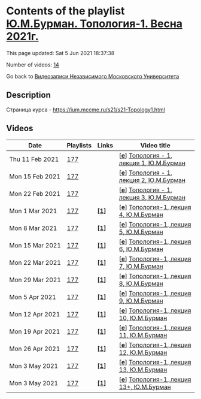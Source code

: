 # Contents of the playlist [Ю.М.Бурман. Топология-1. Весна 2021г.](https://www.youtube.com/playlist?list=PLp9ABVh6_x4HCUSciFWmZPS7J7Y9rfK1K)

This page updated: Sat 5 Jun 2021 18:37:38

Number of videos: [14](#videos)

Go back to [Видеозаписи Независимого Московского Университета](../README.md)

## Description

Страница курса - <https://ium.mccme.ru/s21/s21-Topology1.html>

## Videos

|Date|Playlists|Links|Video title|
|---|---|---|---|
| Thu&nbsp;11&nbsp;Feb&nbsp;2021 | [177](../playlists/177 "Ю.М.Бурман. Топология-1. Весна 2021г.") |  | [[**e**](https://studio.youtube.com/video/K_QTyVSzo4k/edit "Edit")] [Топология - 1, лекция 1, Ю.М.Бурман](https://www.youtube.com/watch?v=K_QTyVSzo4k&list=PLp9ABVh6_x4HCUSciFWmZPS7J7Y9rfK1K) |
| Mon&nbsp;15&nbsp;Feb&nbsp;2021 | [177](../playlists/177 "Ю.М.Бурман. Топология-1. Весна 2021г.") |  | [[**e**](https://studio.youtube.com/video/dM_rKvmdEsA/edit "Edit")] [Топология - 1, лекция 2, Ю.М.Бурман](https://www.youtube.com/watch?v=dM_rKvmdEsA&list=PLp9ABVh6_x4HCUSciFWmZPS7J7Y9rfK1K) |
| Mon&nbsp;22&nbsp;Feb&nbsp;2021 | [177](../playlists/177 "Ю.М.Бурман. Топология-1. Весна 2021г.") |  | [[**e**](https://studio.youtube.com/video/LLW_ojdhbzQ/edit "Edit")] [Топология - 1, лекция 3, Ю.М.Бурман](https://www.youtube.com/watch?v=LLW_ojdhbzQ&list=PLp9ABVh6_x4HCUSciFWmZPS7J7Y9rfK1K) |
| Mon&nbsp;1&nbsp;Mar&nbsp;2021 | [177](../playlists/177 "Ю.М.Бурман. Топология-1. Весна 2021г.") | [**[1]**](https://ium.mccme.ru/s21/s21-Topology1.html) | [[**e**](https://studio.youtube.com/video/inCGsDJ49a4/edit "Edit")] [Топология-1, лекция 4, Ю.М.Бурман](https://www.youtube.com/watch?v=inCGsDJ49a4&list=PLp9ABVh6_x4HCUSciFWmZPS7J7Y9rfK1K "https://ium.mccme.ru/s21/s21-Topology1.html") |
| Mon&nbsp;8&nbsp;Mar&nbsp;2021 | [177](../playlists/177 "Ю.М.Бурман. Топология-1. Весна 2021г.") | [**[1]**](https://ium.mccme.ru/s21/s21-Topology1.html) | [[**e**](https://studio.youtube.com/video/CLHUupRuQG8/edit "Edit")] [Топология-1, лекция 5, Ю.М.Бурман](https://www.youtube.com/watch?v=CLHUupRuQG8&list=PLp9ABVh6_x4HCUSciFWmZPS7J7Y9rfK1K "https://ium.mccme.ru/s21/s21-Topology1.html") |
| Mon&nbsp;15&nbsp;Mar&nbsp;2021 | [177](../playlists/177 "Ю.М.Бурман. Топология-1. Весна 2021г.") | [**[1]**](https://ium.mccme.ru/s21/s21-Topology1.html) | [[**e**](https://studio.youtube.com/video/p4ptlKVUjxI/edit "Edit")] [Топология-1, лекция 6, Ю.М.Бурман](https://www.youtube.com/watch?v=p4ptlKVUjxI&list=PLp9ABVh6_x4HCUSciFWmZPS7J7Y9rfK1K "https://ium.mccme.ru/s21/s21-Topology1.html") |
| Mon&nbsp;22&nbsp;Mar&nbsp;2021 | [177](../playlists/177 "Ю.М.Бурман. Топология-1. Весна 2021г.") | [**[1]**](https://ium.mccme.ru/s21/s21-Topology1.html) | [[**e**](https://studio.youtube.com/video/NeM8evkYUkQ/edit "Edit")] [Топология-1, лекция 7, Ю.М.Бурман](https://www.youtube.com/watch?v=NeM8evkYUkQ&list=PLp9ABVh6_x4HCUSciFWmZPS7J7Y9rfK1K "https://ium.mccme.ru/s21/s21-Topology1.html") |
| Mon&nbsp;29&nbsp;Mar&nbsp;2021 | [177](../playlists/177 "Ю.М.Бурман. Топология-1. Весна 2021г.") | [**[1]**](https://ium.mccme.ru/s21/s21-Topology1.html) | [[**e**](https://studio.youtube.com/video/soCwe_HmhmA/edit "Edit")] [Топология-1, лекция 8, Ю.М.Бурман](https://www.youtube.com/watch?v=soCwe_HmhmA&list=PLp9ABVh6_x4HCUSciFWmZPS7J7Y9rfK1K "https://ium.mccme.ru/s21/s21-Topology1.html") |
| Mon&nbsp;5&nbsp;Apr&nbsp;2021 | [177](../playlists/177 "Ю.М.Бурман. Топология-1. Весна 2021г.") | [**[1]**](https://ium.mccme.ru/s21/s21-Topology1.html) | [[**e**](https://studio.youtube.com/video/6m5m2lkYFDc/edit "Edit")] [Топология-1, лекция 9, Ю.М.Бурман](https://www.youtube.com/watch?v=6m5m2lkYFDc&list=PLp9ABVh6_x4HCUSciFWmZPS7J7Y9rfK1K "https://ium.mccme.ru/s21/s21-Topology1.html") |
| Mon&nbsp;12&nbsp;Apr&nbsp;2021 | [177](../playlists/177 "Ю.М.Бурман. Топология-1. Весна 2021г.") | [**[1]**](https://ium.mccme.ru/s21/s21-Topology1.html) | [[**e**](https://studio.youtube.com/video/yW6hBKcDBSg/edit "Edit")] [Топология-1, лекция 10, Ю.М.Бурман](https://www.youtube.com/watch?v=yW6hBKcDBSg&list=PLp9ABVh6_x4HCUSciFWmZPS7J7Y9rfK1K "https://ium.mccme.ru/s21/s21-Topology1.html") |
| Mon&nbsp;19&nbsp;Apr&nbsp;2021 | [177](../playlists/177 "Ю.М.Бурман. Топология-1. Весна 2021г.") | [**[1]**](https://ium.mccme.ru/s21/s21-Topology1.html) | [[**e**](https://studio.youtube.com/video/m4ZZQPElfts/edit "Edit")] [Топология-1, лекция 11, Ю.М.Бурман](https://www.youtube.com/watch?v=m4ZZQPElfts&list=PLp9ABVh6_x4HCUSciFWmZPS7J7Y9rfK1K "https://ium.mccme.ru/s21/s21-Topology1.html") |
| Mon&nbsp;26&nbsp;Apr&nbsp;2021 | [177](../playlists/177 "Ю.М.Бурман. Топология-1. Весна 2021г.") | [**[1]**](https://ium.mccme.ru/s21/s21-Topology1.html) | [[**e**](https://studio.youtube.com/video/TfYtNMthggE/edit "Edit")] [Топология-1, лекция 12, Ю.М.Бурман](https://www.youtube.com/watch?v=TfYtNMthggE&list=PLp9ABVh6_x4HCUSciFWmZPS7J7Y9rfK1K "https://ium.mccme.ru/s21/s21-Topology1.html") |
| Mon&nbsp;3&nbsp;May&nbsp;2021 | [177](../playlists/177 "Ю.М.Бурман. Топология-1. Весна 2021г.") | [**[1]**](https://ium.mccme.ru/s21/s21-Topology1.html) | [[**e**](https://studio.youtube.com/video/aOzrnNQj168/edit "Edit")] [Топология-1, лекция 13, Ю.М.Бурман](https://www.youtube.com/watch?v=aOzrnNQj168&list=PLp9ABVh6_x4HCUSciFWmZPS7J7Y9rfK1K "https://ium.mccme.ru/s21/s21-Topology1.html") |
| Mon&nbsp;3&nbsp;May&nbsp;2021 | [177](../playlists/177 "Ю.М.Бурман. Топология-1. Весна 2021г.") | [**[1]**](https://ium.mccme.ru/s21/s21-Topology1.html) | [[**e**](https://studio.youtube.com/video/IQxfBB1iuLU/edit "Edit")] [Топология-1, лекция 13+, Ю.М.Бурман](https://www.youtube.com/watch?v=IQxfBB1iuLU&list=PLp9ABVh6_x4HCUSciFWmZPS7J7Y9rfK1K "https://ium.mccme.ru/s21/s21-Topology1.html") |

